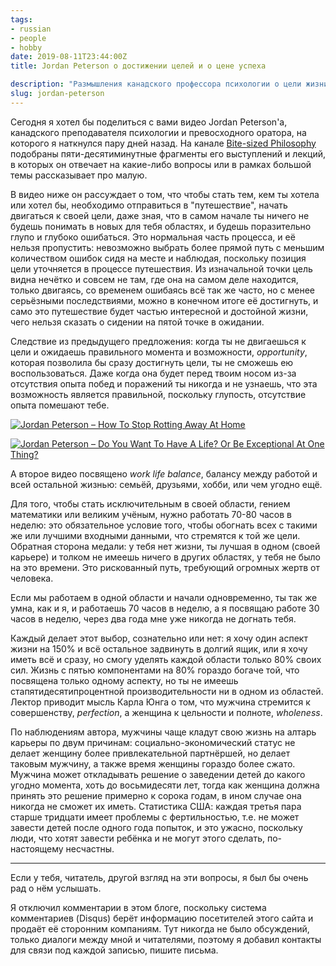 ```yaml
---
tags:
- russian
- people
- hobby
date: 2019-08-11T23:44:00Z
title: Jordan Peterson о достижении целей и о цене успеха

description: "Размышления канадского профессора психологии о цели жизни и о том, какой ценой можно её достичь"
slug: jordan-peterson
---
```


Сегодня я хотел бы поделиться с вами видео Jordan Peterson'а, канадского преподавателя психологии и превосходного оратора, на которого я наткнулся пару дней назад. На канале [Bite-sized Philosophy](https://www.youtube.com/channel/UCo9QgwWCNEhDxL1gH-jxa8Q) подобраны пяти-десятиминутные фрагменты его выступлений и лекций, в которых он отвечает на какие-либо вопросы или в рамках большой темы рассказывает про малую.

В видео ниже он рассуждает о том, что чтобы стать тем, кем ты хотела или хотел бы, необходимо отправиться в "путешествие", начать двигаться к своей цели, даже зная, что в самом начале ты ничего не будешь понимать в новых для тебя областях, и будешь поразительно глупо и глубоко ошибаться. Это нормальная часть процесса, и её нельзя пропустить: невозможно выбрать более прямой путь с меньшим количеством ошибок сидя на месте и наблюдая, поскольку позиция цели уточняется в процессе путешествия. Из изначальной точки цель видна нечётко и совсем не там, где она на самом деле находится, только двигаясь, со временем ошибаясь всё так же часто, но с менее серьёзными последствиями, можно в конечном итоге её достигнуть, и само это путешествие будет частью интересной и достойной жизни, чего нельзя сказать о сидении на пятой точке в ожидании.

Следствие из предыдущего предложения: когда ты не двигаешься к цели и ожидаешь правильного момента и возможности, *opportunity*, которая позволила бы сразу достигнуть цели, ты не сможешь ею воспользоваться. Даже когда она будет перед твоим носом из-за отсутствия опыта побед и поражений ты никогда и не узнаешь, что эта возможность является правильной, поскольку глупость, отсутствие опыта помешают тебе.

[![Jordan Peterson – How To Stop Rotting Away At Home](/images/posts/youtube/JdAKO3b8oLc.png#center)](https://www.youtube.com/watch?v=JdAKO3b8oLc)

<!--more-->

[![Jordan Peterson – Do You Want To Have A Life? Or Be Exceptional At One Thing?](/images/posts/youtube/cSFSlZwneO4.png#center)](https://www.youtube.com/watch?v=cSFSlZwneO4)

А второе видео посвящено *work life balance*, балансу между работой и всей остальной жизнью: семьёй, друзьями, хобби, или чем угодно ещё.

Для того, чтобы стать исключительным в своей области, гением математики или великим учёным, нужно работать 70-80 часов в неделю: это обязательное условие того, чтобы обогнать всех с такими же или лучшими входными данными, что стремятся к той же цели. Обратная сторона медали: у тебя нет жизни, ты лучшая в одном (своей карьере) и толком не имеешь ничего в других областях, у тебя не было на это времени. Это рискованный путь, требующий огромных жертв от человека.

Если мы работаем в одной области и начали одновременно, ты так же умна, как и я, и работаешь 70 часов в неделю, а я посвящаю работе 30 часов в неделю, через два года мне уже никогда не догнать тебя.

Каждый делает этот выбор, сознательно или нет: я хочу один аспект жизни на 150% и всё остальное задвинуть в долгий ящик, или я хочу иметь всё и сразу, но смогу уделять каждой области только 80% своих сил. Жизнь с пятью компонентами на 80% гораздо богаче той, что посвящена только одному аспекту, но ты не имеешь стапятидесятипроцентной производительности ни в одном из областей. Лектор приводит мысль Карла Юнга о том, что мужчина стремится к совершенству, *perfection*, а женщина к цельности и полноте, *wholeness*.

По наблюдениям автора, мужчины чаще кладут свою жизнь на алтарь карьеры по двум причинам: социально-экономический статус не делает женщину более привлекательной партнёршей, но делает таковым мужчину, а также время женщины гораздо более сжато. Мужчина может откладывать решение о заведении детей до какого угодно момента, хоть до восьмидесяти лет, тогда как женщина должна принять это решение примерно к сорока годам, в ином случае она никогда не сможет их иметь. Статистика США: каждая третья пара старше тридцати имеет проблемы с фертильностью, т.е. не может завести детей после одного года попыток, и это ужасно, поскольку люди, что хотят завести ребёнка и не могут этого сделать, по-настоящему несчастны.

---
Если у тебя, читатель, другой взгляд на эти вопросы, я был бы очень рад о нём услышать.

Я отключил комментарии в этом блоге, поскольку система комментариев (Disqus) берёт информацию посетителей этого сайта и продаёт её сторонним компаниям. Тут никогда не было обсуждений, только диалоги между мной и читателями, поэтому я добавил контакты для связи под каждой записью, пишите письма.
